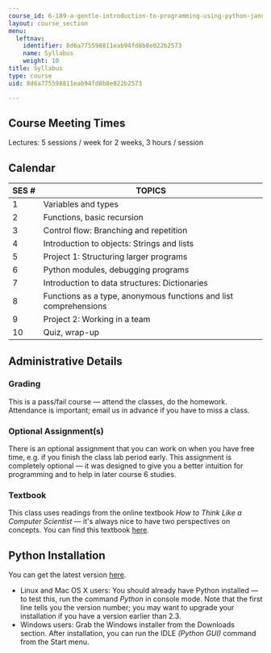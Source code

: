 ```yaml
---
course_id: 6-189-a-gentle-introduction-to-programming-using-python-january-iap-2008
layout: course_section
menu:
  leftnav:
    identifier: 8d6a775598811eab94fd8b8e022b2573
    name: Syllabus
    weight: 10
title: Syllabus
type: course
uid: 8d6a775598811eab94fd8b8e022b2573

---
```


Course Meeting Times
--------------------

Lectures: 5 sessions / week for 2 weeks, 3 hours / session

Calendar
--------

| SES # | TOPICS |
| --- | --- |
| 1 | Variables and types |
| 2 | Functions, basic recursion |
| 3 | Control flow: Branching and repetition |
| 4 | Introduction to objects: Strings and lists |
| 5 | Project 1: Structuring larger programs |
| 6 | Python modules, debugging programs |
| 7 | Introduction to data structures: Dictionaries |
| 8 | Functions as a type, anonymous functions and list comprehensions |
| 9 | Project 2: Working in a team |
| 10 | Quiz, wrap-up 

Administrative Details
----------------------

### Grading

This is a pass/fail course — attend the classes, do the homework. Attendance is important; email us in advance if you have to miss a class.

### Optional Assignment(s)

There is an optional assignment that you can work on when you have free time, e.g. if you finish the class lab period early. This assignment is completely optional — it was designed to give you a better intuition for programming and to help in later course 6 studies.

### Textbook

This class uses readings from the online textbook _How to Think Like a Computer Scientist_ — it's always nice to have two perspectives on concepts. You can find this textbook [here](http://www.greenteapress.com/thinkpython/thinkCSpy/).

Python Installation
-------------------

You can get the latest version [here](http://www.python.org/).

*   Linux and Mac OS X users: You should already have Python installed — to test this, run the command _Python_ in console mode. Note that the first line tells you the version number; you may want to upgrade your installation if you have a version earlier than 2.3.
*   Windows users: Grab the Windows installer from the Downloads section. After installation, you can run the IDLE _(Python GUI)_ command from the Start menu.
